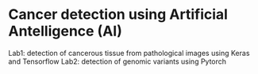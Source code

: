 # Cancer detection using Artificial Antelligence (AI)
Lab1: detection of cancerous tissue from pathological images using Keras and Tensorflow
Lab2: detection of genomic variants using Pytorch
